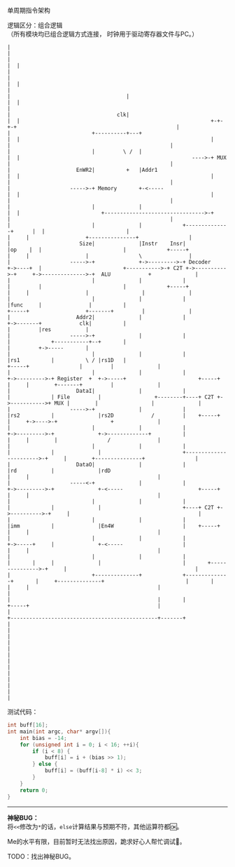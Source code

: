 单周期指令架构

逻辑区分：组合逻辑 \
（所有模块均已组合逻辑方式连接，
时钟用于驱动寄存器文件与PC。）

    |                                                                                                                                                                                                        |
    |                                                                             |  |                                                                                                                       |
    |                                                                             |  |                                                                                                                       |
    |                                     |                                       |  |                                                                                                                       |
    |                                  clk|                                       |  |                                                             +-+-+-+                                                   |
    |                          +----------+---+                                   |  |                                                             |     |                                                   |
    |                          |         \ /  |                                   |  |                                                       ---->-+ MUX |                                                   |
    |                     EnWR2|          +   |Addr1                              |  |                                                             |     |                                                   |
    |                   ----->-+ Memory       +-<-----                            |  |                                                             |     |                                                   |
    |                          |              |                                   |  |                          +-------------------------------->-+     |                                                   |
    |                          |              |             +--------------+      |  |                          |                                  |     |                  +---------------+                |
    |                      Size|              |Instr    Insr|              |op    |  |                          |             +-----+              |     |                  |                \               |
    |                   ----->-+              +->--------->-+ Decoder      +->----+  |                          +----------->-+ C2T +->---------->-+     +->-------------->-+  ALU            +              |
    |                          |              |             |              |         |                          |             +-----+              |     |                  |                 |              |
    |                          |              |             |              |func     |               |          |                                  +-----+                  +-------+         |              |
    |                     Addr2|              |             |              +->-------+            clk|          |                                                                   |         |res           |
    |                   ----->-+              |             |              |             +-----------+--+       |                                                                   |         +->-----       |
    |                          |              |             |              |rs1          |          \ / |rs1D   |                                            +-----+                |         |              |
    |                          |              |             |              +->--------->-+ Register  +  +->-----+                       +-----+              |     |        +-------+         |              |
    |                     DataI|              |             |              |             | File         |                 +--------+----+ C2T +->----------->+ MUX |        |                 |              |
    |                   ----->-+              |             |              |rs2          |              |rs2D            /         |    +-----+              |     +->---->-+                 +              |
    |                          |              |             |              +->--------->-+              +->-------------+          |                         |     |        |                /               |
    |                          |              |             |              |             |              |                          +----------------------->-+     |        +---------------+                |
    |                     DataO|              |             |              |rd           |              |rdD                                                 |     |                                         |
    |                   -----<-+              |             |              +->--------->-+              +-<-----                        +-----+              |     |                                         |
    |                          |              |             |              |             |              |                          +----+ C2T +->---------->-+     |                                         |
    |                          |              |             |              |imm          |              |En4W                      |    +-----+              |     |                                         |
    |                          |              |             |              +->-----+     |              +-<-----                   |                         |     |                                         |
    |                          |              |             |              |       |     |              |                          |       +--------------->-+     |                                         |
    |                          +--------------+             +--------------+       |     +--------------+                          |       |                 |     |                                         |
    |                                                                              |                                               |       |                 +-----+                                         |
    |                                                                              +-----------------------------------------------+-------+                                                                 |
    |                                                                                                                                                                                                        |
    |                                                                                                                                                                                                        |
    |                                                                                                                                                                                                        |
    |                                                                                                                                                                                                        |
    |                                                                                                                                                                                                        |
    |                                                                                                                                                                                                        |

测试代码：
```c
int buff[16];
int main(int argc, char* argv[]){
    int bias = -14;
    for (unsigned int i = 0; i < 16; ++i){
        if (i < 8) {
            buff[i] = i + (bias >> 1);
        } else {
            buff[i] = (buff[i-8] * i) << 3;
        }
    }
    return 0;
}
```

---

**神秘BUG：** \
将`<<`修改为`*`的话，`else`计算结果与预期不符，其他运算符都🆗。

Me的水平有限，目前暂时无法找出原因，跪求好心人帮忙调试🙏。

TODO：找出神秘BUG。